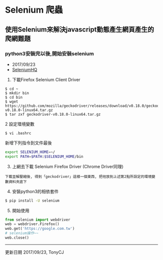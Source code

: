 # Selenium 爬蟲

## 使用Selenium來解決javascript動態產生網頁產生的爬網難題

### python3安裝完以後,開始安裝selenium
- 2017/09/23
- [SeleniumHQ](http://www.seleniumhq.org/)


1. 下載Firefox Selenium Client Driver
```
$ cd ~
$ mkdir bin
$ cd bin
$ wget https://github.com/mozilla/geckodriver/releases/download/v0.18.0/geckodriver-v0.18.0-linux64.tar.gz
$ tar zxf geckodriver-v0.18.0-linux64.tar.gz
```
2 設定環境變數
```
$ vi .bashrc
```

新增下列指令到文件最後
```sh
export SELENIUM_HOME=~/
export PATH=$PATH:$SELENIUM_HOME/bin
```

3. 上網去下載 Selenium Firefox Driver (Chrome Driver同理)

```
下載並解壓縮後, 得到「geckodriver」這樣一個東西, 把他放到上述第2點所設定的環境變數資料夾底下
```

4. 安裝python3的相依套件
```sh
$ pip install -U selenium
```


5. 開始使用
```python
from selenium import webdriver
web = webdriver.Firefox()
web.get('https://google.com.tw')
# selenium操作~~
web.close()
```

---
更新日期 2017/09/23, TonyCJ

